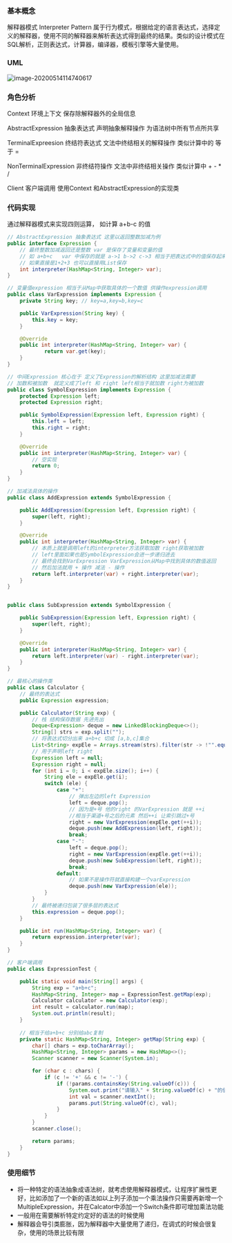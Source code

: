 ### 基本概念

解释器模式 Interpreter Pattern 属于行为模式，根据给定的语言表达式，选择定义的解释器，使用不同的解释器来解析表达式得到最终的结果。类似的设计模式在SQL解析，正则表达式，计算器，编译器，模板引擎等大量使用。

### UML

![image-20200514114740617](C:\Users\denglw\AppData\Roaming\Typora\typora-user-images\image-20200514114740617.png)

### 角色分析

Context 环境上下文 保存除解释器外的全局信息

AbstractExpression 抽象表达式 声明抽象解释操作 为语法树中所有节点所共享

TerminalExpreesion 终结符表达式 文法中终结相关的解释操作 类似计算中的 等于 =

NonTerminalExpression 非终结符操作 文法中非终结相关操作 类似计算中 + - * / 

Client 客户端调用 使用Context 和AbstractExpression的实现类

### 代码实现

通过解释器模式来实现四则运算， 如计算 a+b-c 的值

```java
// AbstractExpression 抽象表达式 这里以返回整数加减为例
public interface Expression {
	// 最终整数加减返回还是整数 var 是保存了变量和变量的值
    // 如 a+b+c   var 中保存的就是 a->1 b->2 c->3 相当于把表达式中的值保存起来
    // 如果直接是1+2+3 也可以直接用List保存
    int interpreter(HashMap<String, Integer> var);
}

```

```java
// 变量值expression 相当于从Map中获取具体的一个数值 供操作expression调用
public class VarExpression implements Expression {
    private String key; // key=a,key=b,key=c

    public VarExpression(String key) {
        this.key = key;
    }

    @Override
    public int interpreter(HashMap<String, Integer> var) {
            return var.get(key);
    }
}
```

```java
// 中间Expression 核心在于 定义了Expression的解析结构 这里加减法需要
// 加数和被加数  就定义成了left 和 right left相当于就加数 right为被加数
public class SymbolExpression implements Expression {
    protected Expression left;
    protected Expression right;

    public SymbolExpression(Expression left, Expression right) {
        this.left = left;
        this.right = right;
    }

    @Override
    public int interpreter(HashMap<String, Integer> var) {
        // 空实现
        return 0;
    }
}
```

```java
// 加减法具体的操作
public class AddExpression extends SymbolExpression {

    public AddExpression(Expression left, Expression right) {
        super(left, right);
    }

    @Override
    public int interpreter(HashMap<String, Integer> var) {
        // 本质上就是调用left的interpreter方法获取加数 right获取被加数
        // left里面如果也是SymbolExpression会进一步递归进去
        // 最终会找到VarExpression VarExpression从Map中找到具体的数值返回
        // 然后加法就用 + 操作 减法 - 操作
        return left.interpreter(var) + right.interpreter(var);
    }
}


public class SubExpression extends SymbolExpression {

    public SubExpression(Expression left, Expression right) {
        super(left, right);
    }

    @Override
    public int interpreter(HashMap<String, Integer> var) {
        return left.interpreter(var) - right.interpreter(var);
    }
}
```

```java
// 最核心的操作类
public class Calculator {
	// 最终的表达式
    public Expression expression;

    public Calculator(String exp) {
        // 栈 结构保存数据 先进先出
        Deque<Expression> deque = new LinkedBlockingDeque<>();
        String[] strs = exp.split("");
        // 将表达式切分出来 a+b+c 切成 [a,b,c]集合
        List<String> expEle = Arrays.stream(strs).filter(str -> !"".equals(str.trim())).collect(Collectors.toList());
        // 用于声明left right
        Expression left = null;
        Expression right = null;
        for (int i = 0; i < expEle.size(); i++) {
            String ele = expEle.get(i);
            switch (ele) {
                case "+":
                    // 弹出左边的left Expression
                    left = deque.pop();
                    // 因为是+号 他的right 的VarExpression 就是 ++i
                    //相当于渠道+号之后的元素 然后++i 让索引跳过+号
                    right = new VarExpression(expEle.get(++i));
                    deque.push(new AddExpression(left, right));
                    break;
                case "-":
                    left = deque.pop();
                    right = new VarExpression(expEle.get(++i));
                    deque.push(new SubExpression(left, right));
                    break;
                default:
                    // 如果不是操作符就直接构建一个varExpression
                    deque.push(new VarExpression(ele));
            }
        }
        // 最终被递归包装了很多层的表达式
        this.expression = deque.pop();
    }

    public int run(HashMap<String, Integer> var) {
        return expression.interpreter(var);
    }
}
```

```java
// 客户端调用
public class ExpressionTest {

    public static void main(String[] args) {
        String exp = "a+b+c";
        HashMap<String, Integer> map = ExpressionTest.getMap(exp);
        Calculator calculator = new Calculator(exp);
        int result = calculator.run(map);
        System.out.println(result);
    }
	
    // 相当于给a+b+c 分别给abc复制 
    private static HashMap<String, Integer> getMap(String exp) {
        char[] chars = exp.toCharArray();
        HashMap<String, Integer> params = new HashMap<>();
        Scanner scanner = new Scanner(System.in);

        for (char c : chars) {
            if (c != '+' && c != '-') {
                if (!params.containsKey(String.valueOf(c))) {
                    System.out.print("请输入" + String.valueOf(c) + "的值：");
                    int val = scanner.nextInt();
                    params.put(String.valueOf(c), val);
                }
            }
        }
        scanner.close();

        return params;
    }
}

```

### 使用细节

- 将一种特定的语法抽象成语法树，就考虑使用解释器模式，让程序扩展性更好，比如添加了一个新的语法如以上列子添加一个乘法操作只需要再新增一个MultipleExpression，并在Calcator中添加一个Switch条件即可增加乘法功能
- 一般用在需要解析特定约定好的语法的时候使用
- 解释器会导引类膨胀，因为解释器中大量使用了递归，在调式的时候会很复杂，使用的场景比较有限